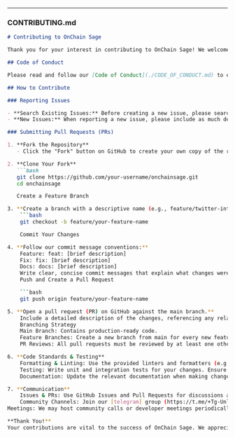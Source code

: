 
---

### **CONTRIBUTING.md**

```markdown
# Contributing to OnChain Sage

Thank you for your interest in contributing to OnChain Sage! We welcome contributions from developers, designers, writers, and anyone passionate about building a better crypto trading tool.

## Code of Conduct

Please read and follow our [Code of Conduct](./CODE_OF_CONDUCT.md) to ensure a welcoming and supportive community.

## How to Contribute

### Reporting Issues

- **Search Existing Issues:** Before creating a new issue, please search the issue tracker to see if the issue has already been reported.
- **New Issues:** When reporting a new issue, please include as much detail as possible (e.g., steps to reproduce, expected behavior, screenshots, logs).

### Submitting Pull Requests (PRs)

1. **Fork the Repository**
   - Click the "Fork" button on GitHub to create your own copy of the repository.

2. **Clone Your Fork**
   ```bash
   git clone https://github.com/your-username/onchainsage.git
   cd onchainsage

   Create a Feature Branch

3. **Create a branch with a descriptive name (e.g., feature/twitter-integration or bugfix/login-error).**
    ```bash
    git checkout -b feature/your-feature-name

    Commit Your Changes

4. **Follow our commit message conventions:**
    Feature: feat: [brief description]
    Fix: fix: [brief description]
    Docs: docs: [brief description]
    Write clear, concise commit messages that explain what changes were made and why.
    Push and Create a Pull Request

    ```bash
    git push origin feature/your-feature-name

5. **Open a pull request (PR) on GitHub against the main branch.**
    Include a detailed description of the changes, referencing any related issues.
    Branching Strategy
    Main Branch: Contains production-ready code.
    Feature Branches: Create a new branch from main for every new feature or bugfix.
    PR Reviews: All pull requests must be reviewed by at least one other contributor before merging.

6. **Code Standards & Testing**
    Formatting & Linting: Use the provided linters and formatters (e.g., ESLint, Prettier for JavaScript/TypeScript, Flake8 for Python).
    Testing: Write unit and integration tests for your changes. Ensure all tests pass before submitting a PR.
    Documentation: Update the relevant documentation when making changes to code or adding new features.

7. **Communication**
    Issues & PRs: Use GitHub Issues and Pull Requests for discussions and updates.
    Community Channels: Join our [telegram] group (https://t.me/+Tg-UnlqyEcAxODBk) for real-time discussions and support.
Meetings: We may host community calls or developer meetings periodically. Keep an eye on the GitHub repo and community channels for announcements.

**Thank You!**
Your contributions are vital to the success of OnChain Sage. We appreciate your effort and commitment to building a robust, community-driven crypto trading tool. Happy coding!